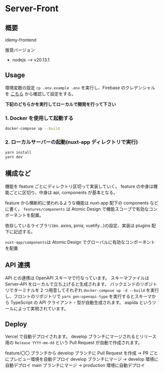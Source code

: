 # Server-Front

## 概要

idemy-frontend

推奨バージョン

- nodejs --> v20.13.1

## Usage

環境変数の設定
`cp .env.example .env` を実行し、Firebase のクレデンシャルを [こちら]() から確認して設定をする。

**下記のどちらかを実行してローカルで開発を行って下さい**

### 1. Docker を使用して起動する

```zsh
docker-compose up --build
```

### 2. ローカルサーバーの起動(nuxt-app ディレクトリで実行)

```zsh
yarn install
yarn dev
```

## 構成など

機能を feature ごとにディレクトリ区切って実装していく。
feature の中身は機能ごとに区切り、中身は api, components が基本となる。

feature から横断的に使われるような機能は nuxt-app 配下の components などに書く。
`features/components` は Atomic Design で機能スコープで有効なコンポーネントを配置。

依存しているライブラリ(ex. axios, pinia, vuetify...)の設定、実装は plugins 配下に記述する。

`nuxt-app/components`は Atomic Design でグローバルに有効なコンポーネントを配置

## API 連携

API との連携は OpenAPI スキーマで行なっています。
スキーマファイルは Server-API をローカルで立ち上げると生成されます。
バックエンドのリポジトリでターミナルを 2 つ用意してそれぞれ `docker-compose up -d --build` を実行し、フロントのリポジトリで `yarn gen:openapi-type` を実行するとスキーマから TypeScript の API クライアント・型が自動生成されます。
aspida というツールによって実現されています。

## Deploy

Vercel で自動デプロイされます。
develop ブランチにマージされるとリリース用の `Release YYYY-mm-dd` という Pull Request が自動で作成されます。

feature/〇〇 ブランチから develop ブランチに Pull Request を作成 → PR ごとにプレビュー環境を自動デプロイ
develop ブランチにマージ → develop 環境に自動デプロイ
main ブランチにマージ → production 環境に自動デプロイ
